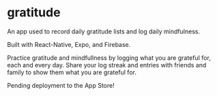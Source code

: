 # gratitude
An app used to record daily gratitude lists and log daily mindfulness.

Built with React-Native, Expo, and Firebase.

Practice gratitude and mindfullness by logging what you are grateful for, each and every day. Share your log streak and entries with friends and family to show them what you are grateful for.

Pending deployment to the App Store!

